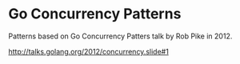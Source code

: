 Go Concurrency Patterns
===========================

Patterns based on Go Concurrency Patters talk by Rob Pike in 2012.

http://talks.golang.org/2012/concurrency.slide#1
